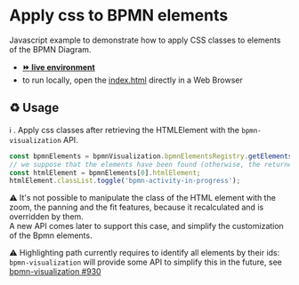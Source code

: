 # Apply css to BPMN elements

Javascript example to demonstrate how to apply CSS classes to elements of the BPMN Diagram.
- [__:fast_forward: live environment__](https://cdn.statically.io/gh/process-analytics/bpmn-visualization-examples/master/examples/custom-interaction/apply-css-classes/index.html)
- to run locally, open the [index.html](index.html) directly in a Web Browser

## ♻️ Usage

ℹ️ . Apply css classes after retrieving the HTMLElement with the `bpmn-visualization` API.

```javascript
const bpmnElements = bpmnVisualization.bpmnElementsRegistry.getElementsByIds('prepareBankTransfer');
// we suppose that the elements have been found (otherwise, the returned array is empty)
const htmlElement = bpmnElements[0].htmlElement;
htmlElement.classList.toggle('bpmn-activity-in-progress');
```

⚠️ It's not possible to manipulate the class of the HTML element with the zoom, the panning and the fit features, because it recalculated and is overridden by them. \
A new API comes later to support this case, and simplify the customization of the Bpmn elements.

⚠️ Highlighting path currently requires to identify all elements by their ids: `bpmn-visualization` will provide some API
to simplify this in the future, see [bpmn-visualization #930](https://github.com/process-analytics/bpmn-visualization-js/issues/930)
